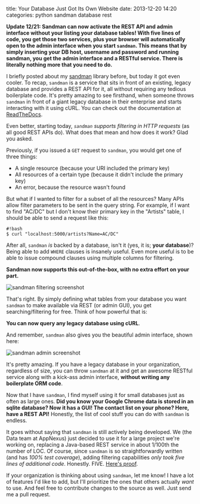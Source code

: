 title: Your Database Just Got Its Own Website
date: 2013-12-20 14:20
categories: python sandman database rest

**Update 12/21: Sandman can now activate the REST API and admin interface without your listing your database tables! With five lines of code, you get those two services, plus your browser will automatically open to the admin interface when you start `sandman`. This means that by simply inserting your DB host, username and password and running sandman, you get the admin interface and a RESTful service. There is literally nothing more that you need to do.** 

I briefly posted about my [sandman](https://www.github.com/jeffknupp/sandman)
library before, but today it got even cooler. To recap, `sandman` is a service that sits
in front of an existing, legacy database and provides a REST API for it, all
without requiring any tedious boilerplate code. It's pretty amazing to see firsthand, when someone
throws `sandman` in front of a giant legacy database in their enterprise and
starts interacting with it using cURL. You can check out the documentation at [ReadTheDocs](https://sandman.readthedocs.org/).

Even better, starting today, *`sandman` supports filtering in HTTP requests* (as all good REST APIs do). What does that mean and
how does it work? Glad you asked.
<!--more-->
Previously, if you issued a `GET` request to `sandman`, you would get one of
three things:

* A single resource (because your URI included the primary key)
* All resources of a certain type (because it didn't include the primary key)
* An error, because the resource wasn't found

But what if I wanted to filter for a subset of all the resources? Many APIs
allow filter parameters to be sent in the query string. For example, if I want to
find "AC/DC" but I don't know their primary key in the "Artists" table, I should be able to send a
request like this:

    #!bash
    $ curl "localhost:5000/artists?Name=AC/DC"

After all, `sandman` *is* backed by a database, isn't it (yes, it is; **your database**)? Being able to add
`WHERE` clauses is insanely useful. Even more useful is to be able to issue
compound clauses using multiple columns for filtering.

**Sandman now supports this out-of-the-box, with no extra effort on your part.**

![sandman filtering screenshot](/images/new_sandman.jpg)

That's right. By simply defining what tables from your database you want
`sandman` to make available via REST (or admin GUI), you get searching/filtering
for free. Think of how powerful that is:
    
**You can now query any legacy database using cURL**.

And remember, `sandman` also gives you the beautiful admin interface, shown here:

![sandman admin screenshot](/images/admin_tracks_improved.jpg)

It's pretty amazing. If you have a legacy database in your organization,
regardless of size, you can throw `sandman` at it and get an awesome RESTful
service along with a kick-ass admin interface, **without writing any boilerplate ORM code**.

Now that I have `sandman`, I find myself using it for small databases just as often
as large ones. **Did you know your Google Chrome data is stored in an sqlite database? Now it has a GUI! The contact list on your phone? Here, have a REST API!**
Honestly, the list of cool stuff you can do with `sandman` is endless.

It goes without saying that `sandman` is still actively being developed. We (the
Data team at AppNexus) just decided to use it for a large project we're working
on, replacing a Java-based REST service in about 1/100th the number of LOC. Of
course, since `sandman` is so straightforwardly written (and has *100% test
coverage*), adding filtering capabilities *only took five lines of additional code*. 
Honestly. FIVE. [Here's proof](https://github.com/jeffknupp/sandman/commit/37619a4ccdb2d75d629cf63644f63ebae09227cf).

If your organization is thinking about using `sandman`, let me know! I have a
lot of features I'd like to add, but I'll prioritize the ones that others
actually *want* to use. And feel free to contribute changes to the source as
well. Just send me a pull request.
